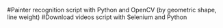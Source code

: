 #Painter recognition script with Python and OpenCV  (by geometric shape, line weight)
#Download videos script with Selenium and Python
